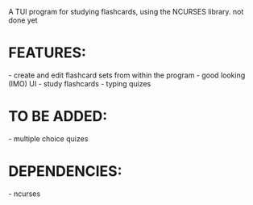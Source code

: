 A TUI program for studying flashcards, using the NCURSES library. not done yet


<h1> FEATURES: </h1>
- create and edit flashcard sets from within the program     
- good looking (IMO) UI     
- study flashcards     
- typing quizes     


<h1> TO BE ADDED:</h1>
- multiple choice quizes 

<h1> DEPENDENCIES:</h1>
- ncurses
